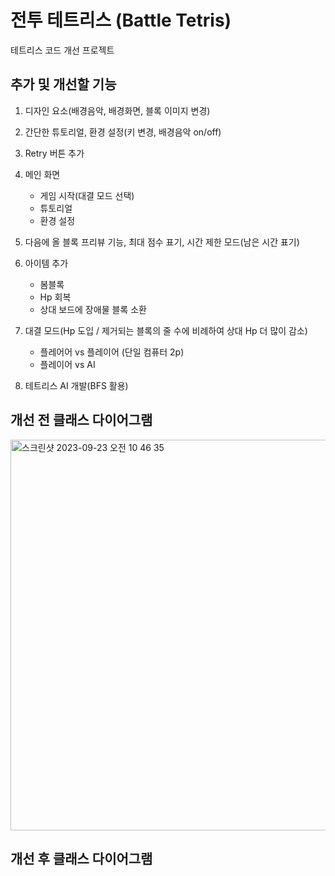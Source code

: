 # 전투 테트리스 (Battle Tetris)
테트리스 코드 개선 프로젝트

## 추가 및 개선할 기능
1. 디자인 요소(배경음악, 배경화면, 블록 이미지 변경)

2. 간단한 튜토리얼, 환경 설정(키 변경, 배경음악 on/off)

3. Retry 버튼 추가

4. 메인 화면
   * 게임 시작(대결 모드 선택)
   * 튜토리얼
   * 환경 설정
  
5. 다음에 올 블록 프리뷰 기능, 최대 점수 표기, 시간 제한 모드(남은 시간 표기)

6. 아이템 추가
   * 봄블록
   * Hp 회복
   * 상대 보드에 장애물 블록 소환

8. 대결 모드(Hp 도입 / 제거되는 블록의 줄 수에 비례하여 상대 Hp 더 많이 감소)
   * 플레어어 vs 플레이어 (단일 컴퓨터 2p)
   * 플레이어 vs AI

9. 테트리스 AI 개발(BFS 활용)

## 개선 전 클래스 다이어그램
<img width="625" alt="스크린샷 2023-09-23 오전 10 46 35" src="https://github.com/kkh0920/Java_Swing_Tetris/assets/65442366/cbb66c11-a538-4139-935d-67e5c8935dff">

## 개선 후 클래스 다이어그램
